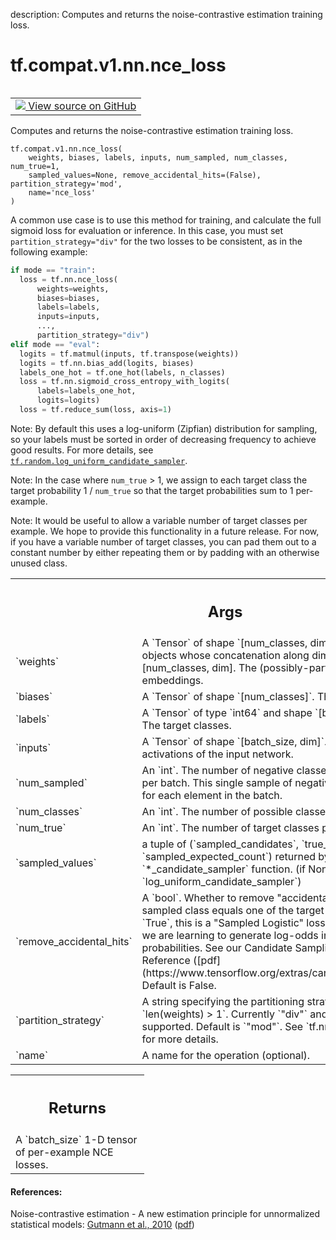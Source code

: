 description: Computes and returns the noise-contrastive estimation training loss.

<div itemscope itemtype="http://developers.google.com/ReferenceObject">
<meta itemprop="name" content="tf.compat.v1.nn.nce_loss" />
<meta itemprop="path" content="Stable" />
</div>

# tf.compat.v1.nn.nce_loss

<!-- Insert buttons and diff -->

<table class="tfo-notebook-buttons tfo-api nocontent" align="left">
<td>
  <a target="_blank" href="https://github.com/tensorflow/tensorflow/blob/r2.3/tensorflow/python/ops/nn_impl.py#L2061-L2170">
    <img src="https://www.tensorflow.org/images/GitHub-Mark-32px.png" />
    View source on GitHub
  </a>
</td>
</table>



Computes and returns the noise-contrastive estimation training loss.

<pre class="devsite-click-to-copy prettyprint lang-py tfo-signature-link">
<code>tf.compat.v1.nn.nce_loss(
    weights, biases, labels, inputs, num_sampled, num_classes, num_true=1,
    sampled_values=None, remove_accidental_hits=(False), partition_strategy='mod',
    name='nce_loss'
)
</code></pre>



<!-- Placeholder for "Used in" -->

A common use case is to use this method for training, and calculate the full
sigmoid loss for evaluation or inference. In this case, you must set
`partition_strategy="div"` for the two losses to be consistent, as in the
following example:

```python
if mode == "train":
  loss = tf.nn.nce_loss(
      weights=weights,
      biases=biases,
      labels=labels,
      inputs=inputs,
      ...,
      partition_strategy="div")
elif mode == "eval":
  logits = tf.matmul(inputs, tf.transpose(weights))
  logits = tf.nn.bias_add(logits, biases)
  labels_one_hot = tf.one_hot(labels, n_classes)
  loss = tf.nn.sigmoid_cross_entropy_with_logits(
      labels=labels_one_hot,
      logits=logits)
  loss = tf.reduce_sum(loss, axis=1)
```

Note: By default this uses a log-uniform (Zipfian) distribution for sampling,
so your labels must be sorted in order of decreasing frequency to achieve
good results.  For more details, see
<a href="../../../../tf/random/log_uniform_candidate_sampler.md"><code>tf.random.log_uniform_candidate_sampler</code></a>.

Note: In the case where `num_true` > 1, we assign to each target class
the target probability 1 / `num_true` so that the target probabilities
sum to 1 per-example.

Note: It would be useful to allow a variable number of target classes per
example.  We hope to provide this functionality in a future release.
For now, if you have a variable number of target classes, you can pad them
out to a constant number by either repeating them or by padding
with an otherwise unused class.

<!-- Tabular view -->
 <table class="responsive fixed orange">
<colgroup><col width="214px"><col></colgroup>
<tr><th colspan="2"><h2 class="add-link">Args</h2></th></tr>

<tr>
<td>
`weights`
</td>
<td>
A `Tensor` of shape `[num_classes, dim]`, or a list of `Tensor`
objects whose concatenation along dimension 0 has shape
[num_classes, dim].  The (possibly-partitioned) class embeddings.
</td>
</tr><tr>
<td>
`biases`
</td>
<td>
A `Tensor` of shape `[num_classes]`.  The class biases.
</td>
</tr><tr>
<td>
`labels`
</td>
<td>
A `Tensor` of type `int64` and shape `[batch_size,
num_true]`. The target classes.
</td>
</tr><tr>
<td>
`inputs`
</td>
<td>
A `Tensor` of shape `[batch_size, dim]`.  The forward
activations of the input network.
</td>
</tr><tr>
<td>
`num_sampled`
</td>
<td>
An `int`.  The number of negative classes to randomly sample
per batch. This single sample of negative classes is evaluated for each
element in the batch.
</td>
</tr><tr>
<td>
`num_classes`
</td>
<td>
An `int`. The number of possible classes.
</td>
</tr><tr>
<td>
`num_true`
</td>
<td>
An `int`.  The number of target classes per training example.
</td>
</tr><tr>
<td>
`sampled_values`
</td>
<td>
a tuple of (`sampled_candidates`, `true_expected_count`,
`sampled_expected_count`) returned by a `*_candidate_sampler` function.
(if None, we default to `log_uniform_candidate_sampler`)
</td>
</tr><tr>
<td>
`remove_accidental_hits`
</td>
<td>
A `bool`.  Whether to remove "accidental hits"
where a sampled class equals one of the target classes.  If set to
`True`, this is a "Sampled Logistic" loss instead of NCE, and we are
learning to generate log-odds instead of log probabilities. See
our Candidate Sampling Algorithms Reference
([pdf](https://www.tensorflow.org/extras/candidate_sampling.pdf)).
Default is False.
</td>
</tr><tr>
<td>
`partition_strategy`
</td>
<td>
A string specifying the partitioning strategy, relevant
if `len(weights) > 1`. Currently `"div"` and `"mod"` are supported.
Default is `"mod"`. See `tf.nn.embedding_lookup` for more details.
</td>
</tr><tr>
<td>
`name`
</td>
<td>
A name for the operation (optional).
</td>
</tr>
</table>



<!-- Tabular view -->
 <table class="responsive fixed orange">
<colgroup><col width="214px"><col></colgroup>
<tr><th colspan="2"><h2 class="add-link">Returns</h2></th></tr>
<tr class="alt">
<td colspan="2">
A `batch_size` 1-D tensor of per-example NCE losses.
</td>
</tr>

</table>



#### References:

Noise-contrastive estimation - A new estimation principle for unnormalized
statistical models:
  [Gutmann et al., 2010](http://proceedings.mlr.press/v9/gutmann10a)
  ([pdf](http://proceedings.mlr.press/v9/gutmann10a/gutmann10a.pdf))
